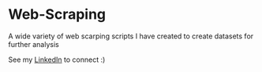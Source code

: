 # Web-Scraping
A wide variety of web scarping scripts I have created to create datasets for further analysis

See my <a href="https://www.linkedin.com/in/noah-rubin1/" target="_blank">LinkedIn</a> to connect :)
